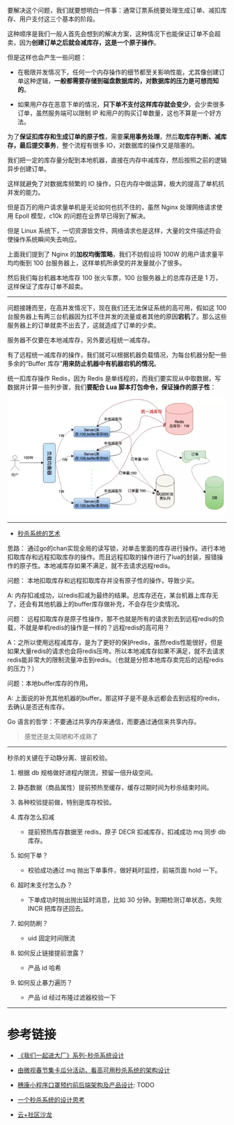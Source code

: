 要解决这个问题，我们就要想明白一件事：通常订票系统要处理生成订单、减扣库存、用户支付这三个基本的阶段。

这种顺序是我们一般人首先会想到的解决方案，这种情况下也能保证订单不会超卖，因为**创建订单之后就会减库存，这是一个原子操作**。

但是这样也会产生一些问题：
- 在极限并发情况下，任何一个内存操作的细节都至关影响性能，尤其像创建订单这种逻辑，**一般都需要存储到磁盘数据库的，对数据库的压力是可想而知的**。

- 如果用户存在恶意下单的情况，**只下单不支付这样库存就会变少**，会少卖很多订单，虽然服务端可以限制 IP 和用户的购买订单数量，这也不算是一个好方法。

为了**保证扣库存和生成订单的原子性**，需要**采用事务处理**，然后**取库存判断、减库存，最后提交事务**，整个流程有很多 IO，对数据库的操作又是阻塞的。

我们把一定的库存量分配到本地机器，直接在内存中减库存，然后按照之前的逻辑异步创建订单。

这样就避免了对数据库频繁的 IO 操作，只在内存中做运算，极大的提高了单机抗并发的能力。

但是百万的用户请求量单机是无论如何也抗不住的，虽然 Nginx 处理网络请求使用 Epoll 模型，c10k 的问题在业界早已得到了解决。

但是 Linux 系统下，一切资源皆文件，网络请求也是这样，大量的文件描述符会使操作系统瞬间失去响应。

上面我们提到了 Nginx 的**加权均衡策略**，我们不妨假设将 100W 的用户请求量平均均衡到 100 台服务器上，这样单机所承受的并发量就小了很多。

然后我们每台机器本地库存 100 张火车票，100 台服务器上的总库存还是 1 万，这样保证了库存订单不超卖。

---

问题接踵而至，在高并发情况下，现在我们还无法保证系统的高可用，假如这 100 台服务器上有两三台机器因为扛不住并发的流量或者其他的原因**宕机**了。那么这些服务器上的订单就卖不出去了，这就造成了订单的少卖。

服务器不仅要在本地减库存，另外要远程统一减库存。

有了远程统一减库存的操作，我们就可以根据机器负载情况，为每台机器分配一些多余的“Buffer 库存”**用来防止机器中有机器宕机的情况**。

统一扣库存操作 Redis，因为 Redis 是单线程的，而我们要实现从中取数据，写数据并计算一些列步骤，我们**要配合 Lua 脚本打包命令，保证操作的原子性**：

![](.秒杀系统_images/d669d80d.png)

---
- [秒杀系统的艺术](https://juejin.im/post/5d84e21f6fb9a06ac8248149)

思路： 通过go的chan实现全局的读写锁，对单击里面的库存进行操作。进行本地扣取库存和远程扣取库存的操作。而且远程扣取的操作进行了lua的封装，报错操作的原子性。本地减库存如果不满足，就不去请求远程redis。

问题： 本地扣取库存和远程扣取库存并没有原子性的操作，导致少买。

A: 内存扣减成功，以redis扣减为最终的结果。总库存还在，某台机器上库存无了，还会有其他机器上的buffer库存做补充，不会存在少卖情况。

问题： 远程扣取库存是原子性操作，那不也就是所有的请求到去到远程redis的负载，不就是单机redis的操作是一样的？远程redis的高可用？

A：之所以使用远程减库存，是为了更好的保护redis，虽然redis性能很好，但是如果大量redis的请求也会将redis压垮。所以本地减库存如果不满足，就不去请求redis能非常大的限制流量冲击到redis。（也就是分担本地库存卖完后的远程redis的压力？）

问题：本地buffer库存的作用。

A: 上面说的补充其他机器的buffer。那这样子是不是永远都会去到远程的redis，去确认是否还有库存。

Go 语言的哲学：不要通过共享内存来通信，而要通过通信来共享内存。

> 感觉还是太简陋和不成熟了


---

秒杀的关键在于动静分离、提前校验。
1. 根据 db 规格做好进程内限流，预留一倍升级空间。

2. 静态数据（商品属性）提前预热至缓存，缓存过期时间为秒杀结束时间。

3. 各种校验提前做，特别是库存校验。

4. 库存怎么扣减
    - 提前预热库存数据至 redis，原子 DECR 扣减库存，扣减成功 mq 同步 db 库存。

5. 如何下单？
    - 校验成功通过 mq 抛出下单事件，做好耗时监控，前端页面 hold 一下。

6. 超时未支付怎么办？
    - 下单成功时抛出抛出延时消息，比如 30 分钟。到期检测订单状态，失败 INCR 把库存还回去。

7. 如何防刷？
    - uid 固定时间限流

8. 如何反止链接提前泄露？
    - 产品 id 哈希

9. 如何反止暴力遍历？
    - 产品 id 经过布隆过滤器校验一下

---
# 参考链接

- [《我们一起进大厂》系列-秒杀系统设计](https://juejin.im/post/5dd09f5af265da0be72aacbd)
- [由微视春节集卡瓜分活动，看高可用秒杀系统的架构设计](https://www.infoq.cn/article/7HG7DR5ZVbtBlT4VaadJ)
- [穗康小程序口罩预约前后端架构及产品设计](https://cloud.tencent.com/developer/salon/live-1217?channel=gzhxyh): TODO
- [一个秒杀系统的设计思考](https://segmentfault.com/a/1190000020970562)

- [云+社区沙龙](https://cloud.tencent.com/developer/salon/lives?channel=gzhxyh)
